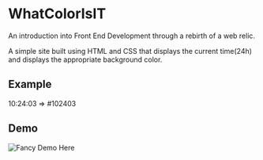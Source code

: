 # WhatColorIsIT
An introduction into Front End Development through a rebirth of a web relic. 

A simple site built using HTML and CSS that displays the current time(24h) and displays the appropriate background color.

## Example
10:24:03 => #102403

## Demo
![Fancy Demo Here](https://static1.squarespace.com/static/5818f78ef5e2314f65b76331/t/5a988f75652deaf710f3662f/1519947663369/Demo.gif?format=750w)
